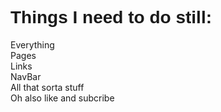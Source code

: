 <h1 style="size: 40px; font-family: Verdana, Geneva, Tahoma, sans-serif;">
    Things I need to do still:
</h1>

<p style="size: 20px;">
    Everything<br>
    Pages<br>
    Links<br>
    NavBar<br>
    All that sorta stuff<br>
    Oh also like and subcribe<br>
</p>
